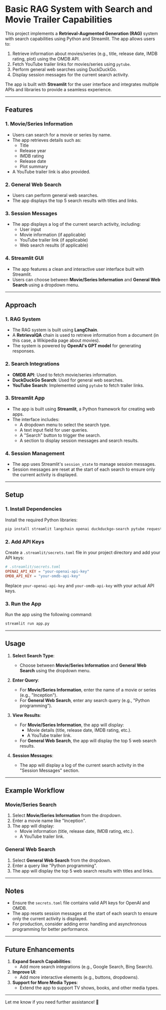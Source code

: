# Basic RAG System with Search and Movie Trailer Capabilities

This project implements a **Retrieval-Augmented Generation (RAG)** system with search capabilities using Python and Streamlit. The app allows users to:
1. Retrieve information about movies/series (e.g., title, release date, IMDB rating, plot) using the OMDB API.
2. Fetch YouTube trailer links for movies/series using `pytube`.
3. Perform general web searches using DuckDuckGo.
4. Display session messages for the current search activity.

The app is built with **Streamlit** for the user interface and integrates multiple APIs and libraries to provide a seamless experience.

---

## Features

### 1. **Movie/Series Information**
- Users can search for a movie or series by name.
- The app retrieves details such as:
  - Title
  - Release year
  - IMDB rating
  - Release date
  - Plot summary
- A YouTube trailer link is also provided.

### 2. **General Web Search**
- Users can perform general web searches.
- The app displays the top 5 search results with titles and links.

### 3. **Session Messages**
- The app displays a log of the current search activity, including:
  - User input
  - Movie information (if applicable)
  - YouTube trailer link (if applicable)
  - Web search results (if applicable)

### 4. **Streamlit GUI**
- The app features a clean and interactive user interface built with Streamlit.
- Users can choose between **Movie/Series Information** and **General Web Search** using a dropdown menu.

---

## Approach

### 1. **RAG System**
- The RAG system is built using **LangChain**.
- A **RetrievalQA** chain is used to retrieve information from a document (in this case, a Wikipedia page about movies).
- The system is powered by **OpenAI's GPT model** for generating responses.

### 2. **Search Integrations**
- **OMDB API**: Used to fetch movie/series information.
- **DuckDuckGo Search**: Used for general web searches.
- **YouTube Search**: Implemented using `pytube` to fetch trailer links.

### 3. **Streamlit App**
- The app is built using **Streamlit**, a Python framework for creating web apps.
- The interface includes:
  - A dropdown menu to select the search type.
  - A text input field for user queries.
  - A "Search" button to trigger the search.
  - A section to display session messages and search results.

### 4. **Session Management**
- The app uses Streamlit's `session_state` to manage session messages.
- Session messages are reset at the start of each search to ensure only the current activity is displayed.

---

## Setup

### 1. **Install Dependencies**
Install the required Python libraries:

```bash
pip install streamlit langchain openai duckduckgo-search pytube requests
```

### 2. **Add API Keys**
Create a `.streamlit/secrets.toml` file in your project directory and add your API keys:

```toml
# .streamlit/secrets.toml
OPENAI_API_KEY = "your-openai-api-key"
OMDB_API_KEY = "your-omdb-api-key"
```

Replace `your-openai-api-key` and `your-omdb-api-key` with your actual API keys.

### 3. **Run the App**
Run the app using the following command:

```bash
streamlit run app.py
```

---

## Usage

1. **Select Search Type**:
   - Choose between **Movie/Series Information** and **General Web Search** using the dropdown menu.

2. **Enter Query**:
   - For **Movie/Series Information**, enter the name of a movie or series (e.g., "Inception").
   - For **General Web Search**, enter any search query (e.g., "Python programming").

3. **View Results**:
   - For **Movie/Series Information**, the app will display:
     - Movie details (title, release date, IMDB rating, etc.).
     - A YouTube trailer link.
   - For **General Web Search**, the app will display the top 5 web search results.

4. **Session Messages**:
   - The app will display a log of the current search activity in the "Session Messages" section.

---

## Example Workflow

### Movie/Series Search
1. Select **Movie/Series Information** from the dropdown.
2. Enter a movie name like "Inception".
3. The app will display:
   - Movie information (title, release date, IMDB rating, etc.).
   - A YouTube trailer link.

### General Web Search
1. Select **General Web Search** from the dropdown.
2. Enter a query like "Python programming".
3. The app will display the top 5 web search results with titles and links.

---

## Notes
- Ensure the `secrets.toml` file contains valid API keys for OpenAI and OMDB.
- The app resets session messages at the start of each search to ensure only the current activity is displayed.
- For production, consider adding error handling and asynchronous programming for better performance.

---

## Future Enhancements
1. **Expand Search Capabilities**:
   - Add more search integrations (e.g., Google Search, Bing Search).
2. **Improve UI**:
   - Add more interactive elements (e.g., buttons, dropdowns).
3. **Support for More Media Types**:
   - Extend the app to support TV shows, books, and other media types.

---

Let me know if you need further assistance! 🚀
